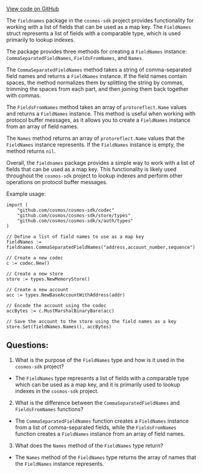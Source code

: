 [View code on GitHub](https://github.com/cosmos/cosmos-sdk/blob/main/orm/internal/fieldnames/fieldnames.go)

The `fieldnames` package in the `cosmos-sdk` project provides functionality for working with a list of fields that can be used as a map key. The `FieldNames` struct represents a list of fields with a comparable type, which is used primarily to lookup indexes. 

The package provides three methods for creating a `FieldNames` instance: `CommaSeparatedFieldNames`, `FieldsFromNames`, and `Names`. 

The `CommaSeparatedFieldNames` method takes a string of comma-separated field names and returns a `FieldNames` instance. If the field names contain spaces, the method normalizes them by splitting the string by commas, trimming the spaces from each part, and then joining them back together with commas. 

The `FieldsFromNames` method takes an array of `protoreflect.Name` values and returns a `FieldNames` instance. This method is useful when working with protocol buffer messages, as it allows you to create a `FieldNames` instance from an array of field names. 

The `Names` method returns an array of `protoreflect.Name` values that the `FieldNames` instance represents. If the `FieldNames` instance is empty, the method returns `nil`. 

Overall, the `fieldnames` package provides a simple way to work with a list of fields that can be used as a map key. This functionality is likely used throughout the `cosmos-sdk` project to lookup indexes and perform other operations on protocol buffer messages. 

Example usage:

```
import (
    "github.com/cosmos/cosmos-sdk/codec"
    "github.com/cosmos/cosmos-sdk/store/types"
    "github.com/cosmos/cosmos-sdk/x/auth/types"
)

// Define a list of field names to use as a map key
fieldNames := fieldnames.CommaSeparatedFieldNames("address,account_number,sequence")

// Create a new codec
c := codec.New()

// Create a new store
store := types.NewMemoryStore()

// Create a new account
acc := types.NewBaseAccountWithAddress(addr)

// Encode the account using the codec
accBytes := c.MustMarshalBinaryBare(acc)

// Save the account to the store using the field names as a key
store.Set(fieldNames.Names(), accBytes)
```
## Questions: 
 1. What is the purpose of the `FieldNames` type and how is it used in the `cosmos-sdk` project?
- The `FieldNames` type represents a list of fields with a comparable type which can be used as a map key, and it is primarily used to lookup indexes in the `cosmos-sdk` project.

2. What is the difference between the `CommaSeparatedFieldNames` and `FieldsFromNames` functions?
- The `CommaSeparatedFieldNames` function creates a `FieldNames` instance from a list of comma-separated fields, while the `FieldsFromNames` function creates a `FieldNames` instance from an array of field names.

3. What does the `Names` method of the `FieldNames` type return?
- The `Names` method of the `FieldNames` type returns the array of names that the `FieldNames` instance represents.